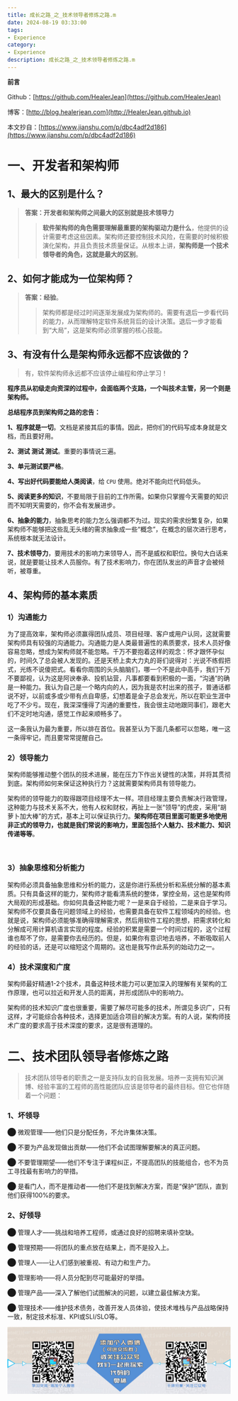 ```yaml
---
title: 成长之路_之_技术领导者修炼之路.m
date: 2024-08-19 03:33:00
tags: 
- Experience
category: 
- Experience
description: 成长之路_之_技术领导者修炼之路.m
---
```




**前言**     

 Github：[https://github.com/HealerJean](https://github.com/HealerJean)         

 博客：[http://blog.healerjean.com](http://HealerJean.github.io)          

本文抄自：[https://www.jianshu.com/p/dbc4adf2d186](https://www.jianshu.com/p/dbc4adf2d186)





# 一、开发者和架构师

## 1、最大的区别是什么？  

> **答案：开发者和架构师之间最大的区别就是技术领导力**     
>
> > **软件架构师的角色需要理解最重要的架构驱动力是什么**，他提供的设计需要考虑这些因素。架构师还要控制技术风险，在需要的时候积极演化架构，并且负责技术质量保证。从根本上讲，**架构师是一个技术领导者的角色，这就是最大的区别**。                      



## 2、如何才能成为一位架构师？

> **答案：经验**。             
>
> > 架构师都是经过时间逐渐发展成为架构师的。需要有退后一步看代码的能力，从而理解特定软件系统背后的设计决策。退后一步才能看到“大局”，这是架构师必须掌握的核心技能。         



## **3、有没有什么是架构师永远都不应该做的？**

> 有，软件架构师永远都不应该停止编程和停止学习！       
>

**程序员从初级走向资深的过程中，会面临两个支路，一个叫技术主管，另一个则是架构师。**       

**总结程序员到架构师之路的忠告：**        

**1、程序就是一切**。文档是紧接其后的事情。因此，把你们的代码写成本身就是文档，而且要好用。

**2、测试 测试 测试**。重要的事情说三遍。         

**3、单元测试要严格**。           

**4、写出好代码要能给人类阅读**，给 `CPU` 使用。绝对不能向烂代码低头。        

**5、阅读更多的知识**，不要局限于目前的工作所需。如果你只掌握今天需要的知识而不知明天需要的，你不会有发展进步。        

**6、抽象的能力**，抽象思考的能力怎么强调都不为过。现实的需求纷繁复杂，如果架构师不能够把这些乱无头绪的需求抽象成一些“概念”，在概念的层次进行思考，系统根本就无法设计。          

**7、技术领导力**，要用技术的影响力来领导人，而不是威权和职位。换句大白话来说，就是要能让技术人员服你。有了技术影响力，你在团队发出的声音才会被倾听，被尊重。



## 4、架构师的基本素质

### **1）沟通能力**          

为了提高效率，架构师必须赢得团队成员、项目经理、客户或用户认同，这就需要架构师具有较强的沟通能力。沟通能力是人类最普遍性的素质要求，技术人员好像容易忽略，想成为架构师就不能忽略。千万不要抱着这样的观念：怀才跟怀孕似的，时间久了总会被人发现的。还是天桥上卖大力丸的哥们说得对：光说不练假把式，光练不说傻把式。看看你周围的头头脑脑们，哪一个不是此中高手，我们千万不要鄙视，认为这是阿谀奉承、投机钻营，凡事都要看到积极的一面，“沟通”的确是一种能力。我认为自己是一个略内向的人，因为我是农村出来的孩子，普通话都说不好，以前或多或少带有点自卑感，幻想着是金子总会发光，所以在职业生涯中吃了不少亏。现在，我深深懂得了沟通的重要性，我会很主动地跟同事们，跟老大们不定时地沟通，感觉工作起来顺畅多了。        

这一条我认为最为重要，所以排在首位。我甚至认为下面几条都可以忽略，唯一这一条得牢记，而且要常常提醒自己。            



### **2）领导能力**        

架构师能够推动整个团队的技术进展，能在压力下作出关键性的决策，并将其贯彻到底。架构师如何来保证这种执行力？这就需要架构师具有领导能力。         

架构师的领导能力的取得跟项目经理不太一样。项目经理主要负责解决行政管理，这种能力与技术关系不大，他有人权和财权，再扯上一张“领导”的虎皮，采用“胡萝卜加大棒”的方式，基本上可以保证执行力。**架构师在项目里面可能更多地使用非正式的领导力，也就是我们常说的影响力，里面包括个人魅力、技术能力、知识传递等等**。     

​     

### **3）抽象思维和分析能力**

架构师必须具备抽象思维和分析的能力，这是你进行系统分析和系统分解的基本素质。只有具备这样的能力，架构师才能看清系统的整体，掌控全局，这也是架构师大局观的形成基础。你如何具备这种能力呢？一是来自于经验，二是来自于学习。架构师不仅要具备在问题领域上的经验，也需要具备在软件工程领域内的经验。也就是说，架构师必须能够准确得理解需求，然后用软件工程的思想，把需求转化和分解成可用计算机语言实现的程度。经验的积累是需要一个时间过程的，这个过程谁也帮不了你，是需要你去经历的。但是，如果你有意识地去培养，不断吸取前人的经验的话，还是可以缩短这个周期的。这也是我写作此系列的始动力之一。               



### **4）技术深度和广度**             

架构师最好精通1-2个技术，具备这种技术能力可以更加深入的理解有关架构的工作原理，也可以拉近和开发人员的距离，并形成团队中的影响力。              

架构师的技术知识广度也很重要，需要了解尽可能多的技术，所谓见多识广，只有这样，才可能综合各种技术，选择更加适合项目的解决方案。有的人说，架构师技术广度的要求高于技术深度的要求，这是很有道理的。





# 二、技术团队领导者修炼之路

> 技术团队领导者的职责之一是支持队友的自我发展。培养一支拥有知识渊博、经验丰富的工程师的高性能团队应该是领导者的最终目标。但它也伴随着一个问题：



### 1、坏领导

⬤ 微观管理——他们只是分配任务，不允许集体决策。    

⬤  不要为产品发现做出贡献——他们不会试图理解要解决的真正问题。     

⬤  不要管理期望——他们不专注于课程纠正，不提高团队的技能组合，也不为员工寻找最有影响力的举措。     

⬤  是看门人，而不是推动者——他们不是找到解决方案，而是“保护”团队，直到他们获得100%的要求。

### 2、好领导

⬤  管理人才——挑战和培养工程师，或通过良好的招聘来填补空缺。   

⬤  管理预期——将团队的重点放在结果上，而不是投入上。    

⬤  管理人——让人们感到被重视、有动力和生产力。    

⬤  管理影响——将人员分配到尽可能最好的举措。    

⬤  管理产品——深入了解他们试图解决的问题，以建立最佳解决方案。     

⬤  管理技术——维护技术债务，改善开发人员体验，使技术堆栈与产品战略保持一致，制定技术标准、KPI或SLI/SLO等。









![ContactAuthor](https://raw.githubusercontent.com/HealerJean/HealerJean.github.io/master/assets/img/artical_bottom.jpg)



<!-- Gitalk 评论 start  -->

<link rel="stylesheet" href="https://unpkg.com/gitalk/dist/gitalk.css">

<script src="https://unpkg.com/gitalk@latest/dist/gitalk.min.js"></script> 
<div id="gitalk-container"></div>    
 <script type="text/javascript">
    var gitalk = new Gitalk({
		clientID: `1d164cd85549874d0e3a`,
		clientSecret: `527c3d223d1e6608953e835b547061037d140355`,
		repo: `HealerJean.github.io`,
		owner: 'HealerJean',
		admin: ['HealerJean'],
		id: 'UrEsMWcLYaIXbw2G',
    });
    gitalk.render('gitalk-container');
</script> 





<!-- Gitalk end -->



